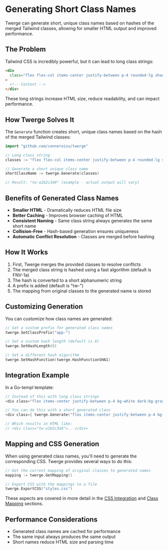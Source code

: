 # Generating Short Class Names

Twerge can generate short, unique class names based on hashes of the merged Tailwind classes, allowing for smaller HTML output and improved performance.

## The Problem

Tailwind CSS is incredibly powerful, but it can lead to long class strings:

```html
<div
  class="flex flex-col items-center justify-between p-4 rounded-lg shadow-lg bg-white hover:bg-gray-50 dark:bg-gray-800 dark:hover:bg-gray-700 transition-all duration-300"
>
  <!-- Content -->
</div>
```

These long strings increase HTML size, reduce readability, and can impact performance.

## How Twerge Solves It

The `Generate` function creates short, unique class names based on the hash of the merged Tailwind classes:

```go
import "github.com/conneroisu/twerge"

// Long class string
classes := "flex flex-col items-center justify-between p-4 rounded-lg shadow-lg bg-white hover:bg-gray-50"

// Generate a short unique class name
shortClassName := twerge.Generate(classes)

// Result: "tw-a1b2c3d4" (example - actual output will vary)
```

## Benefits of Generated Class Names

- **Smaller HTML** - Dramatically reduces HTML file size
- **Better Caching** - Improves browser caching of HTML
- **Consistent Naming** - Same class string always generates the same short name
- **Collision-Free** - Hash-based generation ensures uniqueness
- **Automatic Conflict Resolution** - Classes are merged before hashing

## How It Works

1. First, Twerge merges the provided classes to resolve conflicts
2. The merged class string is hashed using a fast algorithm (default is FNV-1a)
3. The hash is converted to a short alphanumeric string
4. A prefix is added (default is "tw-")
5. The mapping from original classes to the generated name is stored

## Customizing Generation

You can customize how class names are generated:

```go
// Set a custom prefix for generated class names
twerge.SetClassPrefix("app-")

// Set a custom hash length (default is 8)
twerge.SetHashLength(6)

// Set a different hash algorithm
twerge.SetHashFunction(twerge.HashFunctionSHA1)
```

## Integration Example

In a Go-templ template:

```go
// Instead of this with long class strings
<div class="flex items-center justify-between p-4 bg-white dark:bg-gray-800">...</div>

// You can do this with a short generated class
<div class={ twerge.Generate("flex items-center justify-between p-4 bg-white dark:bg-gray-800") }>...</div>

// Which results in HTML like:
// <div class="tw-a1b2c3d4">...</div>
```

## Mapping and CSS Generation

When using generated class names, you'll need to generate the corresponding CSS. Twerge provides several ways to do this:

```go
// Get the current mapping of original classes to generated names
mapping := twerge.GetMapping()

// Export CSS with the mappings to a file
twerge.ExportCSS("styles.css")
```

These aspects are covered in more detail in the [CSS Integration](./css-integration.md) and [Class Mapping](./mapping.md) sections.

## Performance Considerations

- Generated class names are cached for performance
- The same input always produces the same output
- Short names reduce HTML size and parsing time
